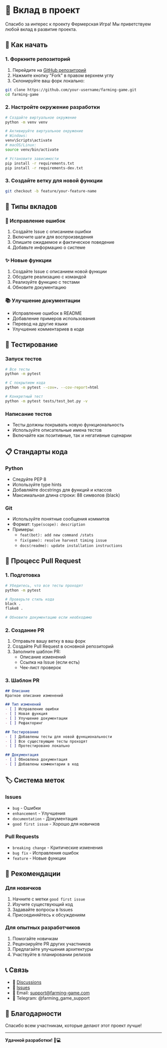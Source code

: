 # 🤝 Вклад в проект

Спасибо за интерес к проекту Фермерская Игра! Мы приветствуем любой вклад в развитие проекта.

## 🚀 Как начать

### 1. Форкните репозиторий

1. Перейдите на [GitHub репозиторий](https://github.com/your-username/farming-game)
2. Нажмите кнопку "Fork" в правом верхнем углу
3. Склонируйте ваш форк локально:

```bash
git clone https://github.com/your-username/farming-game.git
cd farming-game
```

### 2. Настройте окружение разработки

```bash
# Создайте виртуальное окружение
python -m venv venv

# Активируйте виртуальное окружение
# Windows:
venv\Scripts\activate
# macOS/Linux:
source venv/bin/activate

# Установите зависимости
pip install -r requirements.txt
pip install -r requirements-dev.txt
```

### 3. Создайте ветку для новой функции

```bash
git checkout -b feature/your-feature-name
```

## 📝 Типы вкладов

### 🐛 Исправление ошибок

1. Создайте Issue с описанием ошибки
2. Включите шаги для воспроизведения
3. Опишите ожидаемое и фактическое поведение
4. Добавьте информацию о системе

### ✨ Новые функции

1. Создайте Issue с описанием новой функции
2. Обсудите реализацию с командой
3. Реализуйте функцию с тестами
4. Обновите документацию

### 📚 Улучшение документации

- Исправление ошибок в README
- Добавление примеров использования
- Перевод на другие языки
- Улучшение комментариев в коде

## 🧪 Тестирование

### Запуск тестов

```bash
# Все тесты
python -m pytest

# С покрытием кода
python -m pytest --cov=. --cov-report=html

# Конкретный тест
python -m pytest tests/test_bot.py -v
```

### Написание тестов

- Тесты должны покрывать новую функциональность
- Используйте описательные имена тестов
- Включайте как позитивные, так и негативные сценарии

## 📋 Стандарты кода

### Python

- Следуйте PEP 8
- Используйте type hints
- Добавляйте docstrings для функций и классов
- Максимальная длина строки: 88 символов (black)

### Git

- Используйте понятные сообщения коммитов
- Формат: `type(scope): description`
- Примеры:
  - `feat(bot): add new command /stats`
  - `fix(game): resolve harvest timing issue`
  - `docs(readme): update installation instructions`

## 🔄 Процесс Pull Request

### 1. Подготовка

```bash
# Убедитесь, что все тесты проходят
python -m pytest

# Проверьте стиль кода
black .
flake8 .

# Обновите документацию если необходимо
```

### 2. Создание PR

1. Отправьте вашу ветку в ваш форк
2. Создайте Pull Request в основной репозиторий
3. Заполните шаблон PR:
   - Описание изменений
   - Ссылка на Issue (если есть)
   - Чек-лист проверок

### 3. Шаблон PR

```markdown
## Описание
Краткое описание изменений

## Тип изменений
- [ ] Исправление ошибки
- [ ] Новая функция
- [ ] Улучшение документации
- [ ] Рефакторинг

## Тестирование
- [ ] Добавлены тесты для новой функциональности
- [ ] Все существующие тесты проходят
- [ ] Протестировано локально

## Документация
- [ ] Обновлена документация
- [ ] Добавлены комментарии в код
```

## 🏷️ Система меток

### Issues
- `bug` - Ошибки
- `enhancement` - Улучшения
- `documentation` - Документация
- `good first issue` - Хорошо для новичков

### Pull Requests
- `breaking change` - Критические изменения
- `bug fix` - Исправления ошибок
- `feature` - Новые функции

## 🎯 Рекомендации

### Для новичков

1. Начните с метки `good first issue`
2. Изучите существующий код
3. Задавайте вопросы в Issues
4. Присоединяйтесь к обсуждениям

### Для опытных разработчиков

1. Помогайте новичкам
2. Рецензируйте PR других участников
3. Предлагайте улучшения архитектуры
4. Участвуйте в планировании релизов

## 📞 Связь

- 💬 [Discussions](https://github.com/your-username/farming-game/discussions)
- 🐛 [Issues](https://github.com/your-username/farming-game/issues)
- 📧 Email: support@farming-game.com
- 💬 Telegram: @farming_game_support

## 🙏 Благодарности

Спасибо всем участникам, которые делают этот проект лучше!

---

**Удачной разработки! 🌾💻**
